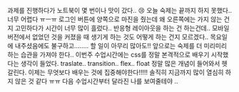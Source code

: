 과제를 진행하다가 노트북이 몇 번이나 맛이 갔다.. :cry: 오늘 숙제는 끝까지 하지 못했다.. 너무 어렵다 ㅠㅡㅠ 로그인 버튼에 양쪽으로 마진을 줬는데 왜 오른쪽에는 가지 않는 건지 고민하다가 시간이 너무 많이 흘렀다.. 반응형 레이아웃을 하는 건 하는건데.. 모바일 버전에서 없었던 것을 커졌을 때 생기게 하는 것도 어떻게 하는 건지 모르겠다.. 목요일에 내주셨음에도 불구하고........ 할 일이 아무리 많아도!! 앞으로는 숙제를 더 미리미리하는 습관을 가져야 한다.. 이번주 수업시간에는 css를 정말 본격적으로 배우기 시작했다는 생각이 들었다. traslate.. transition.. flex.. float 정말 많은 개념이 들어와서 헷갈린다. 이제는 무엇보다 배우는 것에 집중해야한다!!!!! 솔직히 지금까지 많이 열심히 하지 않은 것 같다 ㅠㅠ 다음 수업시간부터 달라진 나를 보여줄테야 ..
